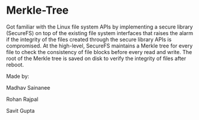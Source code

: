 # Merkle-Tree
Got familiar with the Linux file system APIs by implementing a secure library (SecureFS) on top
of the existing file system interfaces that raises the alarm if the integrity of the
files created through the secure library APIs is compromised. At the high-level,
SecureFS maintains a Merkle tree for every file to check the consistency of file
blocks before every read and write. The root of the Merkle tree is saved on disk
to verify the integrity of files after reboot.

Made by:

Madhav Sainanee

Rohan Rajpal

Savit Gupta
